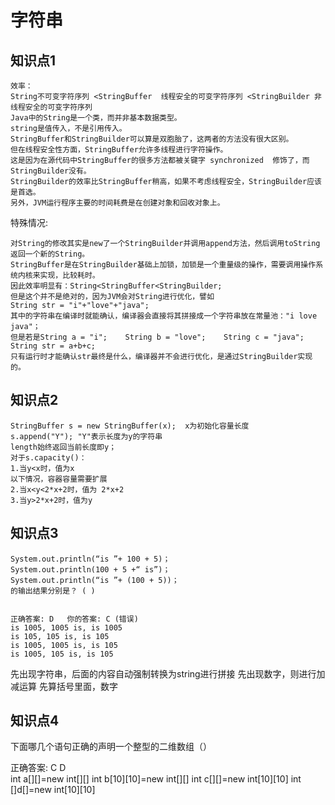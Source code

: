 # 字符串
## 知识点1
```
效率：
String不可变字符序列 <StringBuffer  线程安全的可变字符序列 <StringBuilder 非线程安全的可变字符序列  
Java中的String是一个类，而并非基本数据类型。
string是值传入，不是引用传入。
StringBuffer和StringBuilder可以算是双胞胎了，这两者的方法没有很大区别。
但在线程安全性方面，StringBuffer允许多线程进行字符操作。 
这是因为在源代码中StringBuffer的很多方法都被关键字 synchronized  修饰了，而StringBuilder没有。 
StringBuilder的效率比StringBuffer稍高，如果不考虑线程安全，StringBuilder应该是首选。
另外，JVM运行程序主要的时间耗费是在创建对象和回收对象上。
```
特殊情况:
```
对String的修改其实是new了一个StringBuilder并调用append方法，然后调用toString返回一个新的String。
StringBuffer是在StringBuilder基础上加锁，加锁是一个重量级的操作，需要调用操作系统内核来实现，比较耗时。
因此效率明显有：String<StringBuffer<StringBuilder;
但是这个并不是绝对的，因为JVM会对String进行优化，譬如
String str = "i"+"love"+"java";
其中的字符串在编译时就能确认，编译器会直接将其拼接成一个字符串放在常量池："i love java"；
但是若是String a = "i";    String b = "love";    String c = "java";
String str = a+b+c;
只有运行时才能确认str最终是什么，编译器并不会进行优化，是通过StringBuilder实现的。
```
## 知识点2
```
StringBuffer s = new StringBuffer(x);  x为初始化容量长度
s.append("Y"); "Y"表示长度为y的字符串
length始终返回当前长度即y；
对于s.capacity()：
1.当y<x时，值为x
以下情况，容器容量需要扩展
2.当x<y<2*x+2时，值为 2*x+2
3.当y>2*x+2时，值为y
```

## 知识点3
```
System.out.println(“is ”+ 100 + 5)；
System.out.println(100 + 5 +“ is”)；
System.out.println(“is ”+ (100 + 5))；
的输出结果分别是？ ( )


正确答案: D   你的答案: C (错误)
is 1005, 1005 is, is 1005
is 105, 105 is, is 105
is 1005, 1005 is, is 105
is 1005, 105 is, is 105
```
先出现字符串，后面的内容自动强制转换为string进行拼接 先出现数字，则进行加减运算 先算括号里面，数字

## 知识点4
下面哪几个语句正确的声明一个整型的二维数组（）

正确答案: C D  
int a[][]=new int[][]
int b[10][10]=new int[][]
int c[][]=new int[10][10]
int []d[]=new int[10][10]